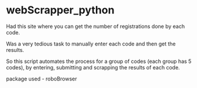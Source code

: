# webScrapper_python

Had this site where you can get the number of registrations done by each code.

Was a very tedious task to manually enter each code and then get the results.

So this script automates the process for a group of codes (each group has 5 codes),
by entering, submitting and scrapping the results of each code.

package used - roboBrowser


